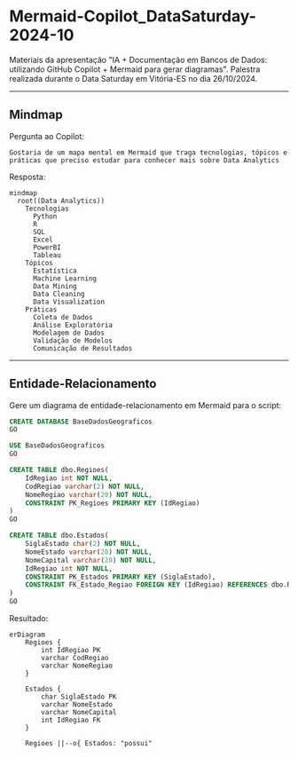 # Mermaid-Copilot_DataSaturday-2024-10
Materiais da apresentação "IA + Documentação em Bancos de Dados: utilizando GitHub Copilot + Mermaid para gerar diagramas". Palestra realizada durante o Data Saturday em Vitória-ES no dia 26/10/2024.

---

## Mindmap

Pergunta ao Copilot:

```
Gostaria de um mapa mental em Mermaid que traga tecnologias, tópicos e práticas que preciso estudar para conhecer mais sobre Data Analytics
```

Resposta:

```mermaid
mindmap
  root((Data Analytics))
    Tecnologias
      Python
      R
      SQL
      Excel
      PowerBI
      Tableau
    Tópicos
      Estatística
      Machine Learning
      Data Mining
      Data Cleaning
      Data Visualization
    Práticas
      Coleta de Dados
      Análise Exploratória
      Modelagem de Dados
      Validação de Modelos
      Comunicação de Resultados
```

---

## Entidade-Relacionamento

Gere um diagrama de entidade-relacionamento em Mermaid para o script:

```sql
CREATE DATABASE BaseDadosGeograficos
GO

USE BaseDadosGeograficos
GO

CREATE TABLE dbo.Regioes(
	IdRegiao int NOT NULL,
	CodRegiao varchar(2) NOT NULL,
	NomeRegiao varchar(20) NOT NULL,
	CONSTRAINT PK_Regioes PRIMARY KEY (IdRegiao)
)
GO

CREATE TABLE dbo.Estados(
	SiglaEstado char(2) NOT NULL,
	NomeEstado varchar(20) NOT NULL,
	NomeCapital varchar(20) NOT NULL,
	IdRegiao int NOT NULL,
	CONSTRAINT PK_Estados PRIMARY KEY (SiglaEstado),
	CONSTRAINT FK_Estado_Regiao FOREIGN KEY (IdRegiao) REFERENCES dbo.Regioes(IdRegiao)
)
GO
```

Resultado:

```mermaid
erDiagram
    Regioes {
        int IdRegiao PK
        varchar CodRegiao
        varchar NomeRegiao
    }

    Estados {
        char SiglaEstado PK
        varchar NomeEstado
        varchar NomeCapital
        int IdRegiao FK
    }

    Regioes ||--o{ Estados: "possui"
```